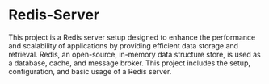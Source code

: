 # Redis-Server
This project is a Redis server setup designed to enhance the performance and scalability of applications by providing efficient data storage and retrieval. Redis, an open-source, in-memory data structure store, is used as a database, cache, and message broker. This project includes the setup, configuration, and basic usage of a Redis server.
